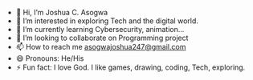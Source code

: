 - 👋 Hi, I’m Joshua C. Asogwa
- 👀 I’m interested in exploring Tech and the digital world.
- 🌱 I’m currently learning Cybersecurity, animation...
- 💞️ I’m looking to collaborate on Programming project
- 📫 How to reach me asogwajoshua247@gmail.com
- 😄 Pronouns: He/His
- ⚡ Fun fact: I love God. I like games, drawing, coding, Tech, exploring.

<!---
cyberhunter-Joshua/cyberhunter-Joshua is a ✨ special ✨ repository because its `README.md` (this file) appears on your GitHub profile.
You can click the Preview link to take a look at your changes.
--->
